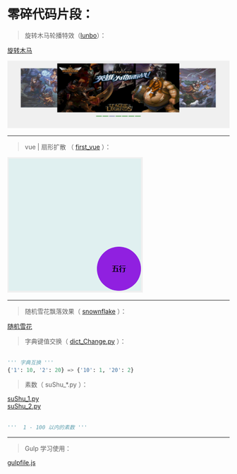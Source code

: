 # 零碎代码片段：

> 旋转木马轮播特效（[lunbo](./javascript/lunbo)）：

[旋转木马](http://oojestrjh.bkt.clouddn.com/lunbo/index.html "链接")

![旋转木马特效](./image/lunbo.gif "旋转木马特效")

----
> vue | 扇形扩散 （ [first_vue](./javascript/first_vue.html) ）：

![五行](./image/vue.gif)

----
> 随机雪花飘落效果（ [snownflake](./javascript/random_XueHua.html) ）：

[随机雪花](http://oojestrjh.bkt.clouddn.com/random_XueHua.html "雪花")

> 字典键值交换（ [dict_Change.py](./python/dict_Change.py) ）：

``` python

''' 字典互换 '''
{'1': 10, '2': 20} => {'10': 1, '20': 2}

```

> 素数（ suShu_*.py ）：

[suShu_1.py](./python/suShu_1.py) <br />
[suShu_2.py](./python/suShu_2.py)

``` python

'''  1 - 100 以内的素数 '''

```

----

> Gulp 学习使用：

[gulpfile.js](./other/gulpfile.js)
